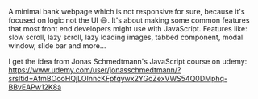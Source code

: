 A minimal bank webpage which is not responsive for sure, because it's focused on logic not the UI 😄.
It's about making some common features that most front end developers might use with JavaScript.
Features like: slow scroll, lazy scroll, lazy loading images, tabbed component, modal window, slide bar and more...

I get the idea from Jonas Schmedtmann's JavaScript course on udemy: https://www.udemy.com/user/jonasschmedtmann/?srsltid=AfmBOooHQjLOInncKFpfqywx2YGoZexVWS54Q0DMphq-BBvEAPw12K8a
